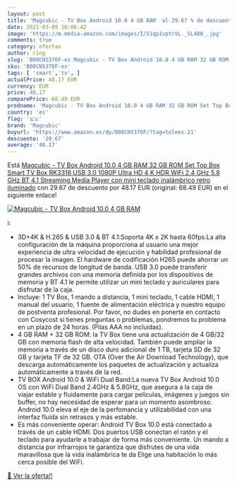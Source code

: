 ```yaml
---
layout: post
title: 'Magcubic - TV Box Android 10.0 4 GB RAM  al 29.67 % de descuento'
date: 2021-03-09 16:06:42
image: 'https://m.media-amazon.com/images/I/51qp1vptrVL._SL400_.jpg'
comments: true
category: ofertas
author: ring
slug: 'B08CN5376F-es Magcubic - TV Box Android 10.0 4 GB RAM 32 GB ROM Set Top...'
sku: 'B08CN5376F-es'
tags: [ 'smart','tv', ]
actualPrice: 48.17 EUR
currency: EUR
price: 48.17
comparePrice: 68.49 EUR
prodname: 'Magcubic - TV Box Android 10.0 4 GB RAM 32 GB ROM Set Top Box Smart TV Box RK3318 USB 3.0 1080P Ultra HD 4 K HDR WiFi 2.4 GHz 5.8 GHz BT 4.1 Streaming Media Player con mini teclado inalámbrico retro iluminado'
country: 'es'
flag: '🇪🇸'
brand: 'Magcubic'
buyurl: 'https://www.amazon.es/dp/B08CN5376F/?tag=tolees-21'
descuento: '29.67'
average: '48.17'
---
```


Está [Magcubic - TV Box Android 10.0 4 GB RAM 32 GB ROM Set Top Box Smart TV Box RK3318 USB 3.0 1080P Ultra HD 4 K HDR WiFi 2.4 GHz 5.8 GHz BT 4.1 Streaming Media Player con mini teclado inalámbrico retro iluminado](https://www.amazon.es/dp/B08CN5376F/?tag=tolees-21) con 29.67 de descuento por 48.17 EUR (original: 68.49 EUR) en el siguiente enlace!

[![Magcubic - TV Box Android 10.0 4 GB RAM ](https://m.media-amazon.com/images/I/51qp1vptrVL._SL400_.jpg)](https://www.amazon.es/dp/B08CN5376F/?tag=tolees-21)

ℹ️:

- 3D+4K & H.265 & USB 3.0 & BT 4.1:Soporta 4K x 2K hasta 60fps.La alta configuración de la máquina proporciona al usuario una mejor experiencia de ultra velocidad de ejecución y habilidad profesional de procesar la imagen. El hardware de codificación H265 puede ahorrar un 50% de recursos de longitud de banda. USB 3.0 puede transferir grandes archivos con una memoria definida por los dispositivos de memoria y BT 4.1 le permite utilizar un mini teclado y auriculares para disfrutar de la caja.
- Incluye: 1 TV Box, 1 mando a distancia, 1 mini teclado, 1 cable HDMI, 1 manual del usuario, 1 fuente de alimentación eléctrica y nuestro equipo de postventa profesional. Por favor, no dudes en ponerte en contacto con Cosycost si tienes preguntas o problemas, pondremos tu problema en un plazo de 24 horas. (Pilas AAA no incluidas).
- 4 GB RAM + 32 GB ROM: la TV Box tiene una actualización de 4 GB/32 GB con memoria flash de alta velocidad. También puede ampliar la memoria a través de un disco duro adicional de 1 TB, tarjeta SD de 32 GB y tarjeta TF de 32 GB. OTA (Over the Air Download Technology), que descarga automáticamente los paquetes de actualización y actualiza automáticamente a través de la red.
- TV BOX Android 10.0 & WiFi Dual Band:La nueva TV Box Android 10.0 OS con WiFi Dual Band 2.4GHz & 5.8GHz, que asegura a la caja de viajar estable y fluidamente para cargar películas, imágenes y juegos sin buffer, no hay necesidad de esperar para un momento asombroso. Android 10.0 eleva el eje de la perfomancia y utilizabilidad con una interfaz fluida sin retrasos y más estable.
- Es más conveniente operar: Android TV Box 10.0 está conectado a través de un cable HDMI. Dos puertos USB conectan el ratón y el teclado para ayudarle a trabajar de forma más conveniente. Un mando a distancia por infrarrojos te garantiza que disfrutes de una vida maravillosa que la vida inalámbrica te da Elige una habitación lo más cerca posible del WiFi.

[🛒 Ver la oferta!!](https://www.amazon.es/dp/B08CN5376F/?tag=tolees-21)
